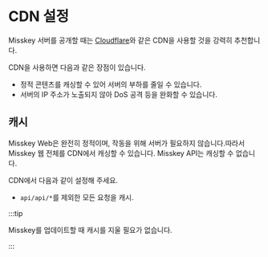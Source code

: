 # CDN 설정

Misskey 서버를 공개할 때는 [Cloudflare](https://www.cloudflare.com/)와 같은 CDN을 사용할 것을 강력히 추천합니다.

CDN을 사용하면 다음과 같은 장점이 있습니다.

- 정적 콘텐츠를 캐싱할 수 있어 서버의 부하를 줄일 수 있습니다.
- 서버의 IP 주소가 노출되지 않아 DoS 공격 등을 완화할 수 있습니다.

## 캐시

Misskey Web은 완전히 정적이며, 작동을 위해 서버가 필요하지 않습니다.따라서 Misskey 웹 전체를 CDN에서 캐싱할 수 있습니다.
Misskey API는 캐싱할 수 없습니다.

CDN에서 다음과 같이 설정해 주세요.

- `api/api/*`를 제외한 모든 요청을 캐시.

:::tip

Misskey를 업데이트할 때 캐시를 지울 필요가 없습니다.

:::
